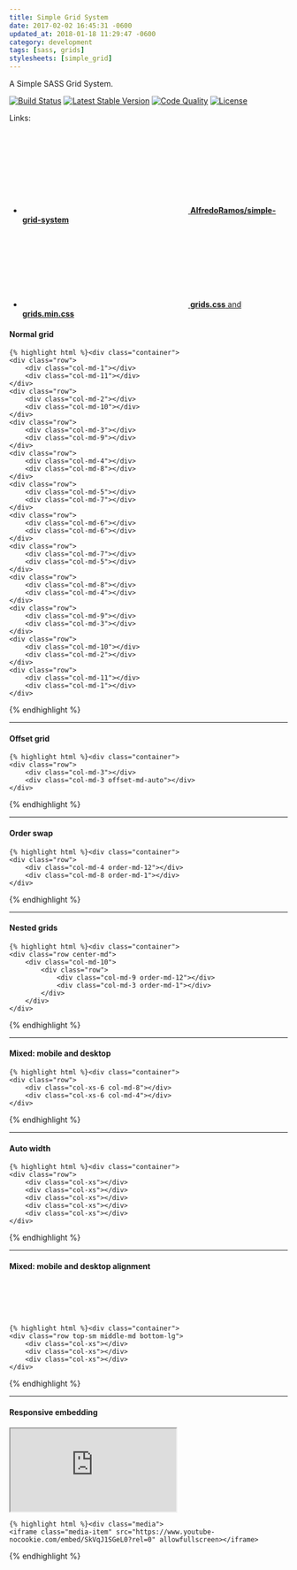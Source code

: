 ```yaml
---
title: Simple Grid System
date: 2017-02-02 16:45:31 -0600
updated_at: 2018-01-18 11:29:47 -0600
category: development
tags: [sass, grids]
stylesheets: [simple_grid]
---
```

A Simple SASS Grid System.

[![Build Status](https://img.shields.io/travis/AlfredoRamos/simple-grid-system.svg?style=flat-square&maxAge=3600)](https://travis-ci.org/AlfredoRamos/simple-grid-system) [![Latest Stable Version](https://img.shields.io/github/tag/AlfredoRamos/simple-grid-system.svg?style=flat-square&label=stable&maxAge=3600)](https://github.com/AlfredoRamos/simple-grid-system/releases) [![Code Quality](https://img.shields.io/codacy/grade/305ccf33491f4e2ba5405a0cff204b0f.svg?style=flat-square&maxAge=3600)](https://www.codacy.com/app/AlfredoRamos/simple-grid-system) [![License](https://img.shields.io/github/license/AlfredoRamos/simple-grid-system.svg?style=flat-square)](https://raw.githubusercontent.com/AlfredoRamos/simple-grid-system/master/LICENSE)

Links:

- [<svg class="icon icon-github"><use xlink:href="#github" /></use></svg> **AlfredoRamos/simple-grid-system**](https://github.com/AlfredoRamos/simple-grid-system)
- [<svg class="icon icon-github"><use xlink:href="#github" /></svg> **grids.css** and **grids.min.css**](https://gist.github.com/AlfredoRamos/7373ba3506e10358bb84648af9a808b0)

<div class="example">
	<h4>Normal grid</h4>
	<div class="container">	
		<div class="row">
			<div class="col-md-1"></div>
			<div class="col-md-11"></div>
		</div>
		<div class="row">
			<div class="col-md-2"></div>
			<div class="col-md-10"></div>
		</div>
		<div class="row">
			<div class="col-md-3"></div>
			<div class="col-md-9"></div>
		</div>
		<div class="row">
			<div class="col-md-4"></div>
			<div class="col-md-8"></div>
		</div>
		<div class="row">
			<div class="col-md-5"></div>
			<div class="col-md-7"></div>
		</div>
		<div class="row">
			<div class="col-md-6"></div>
			<div class="col-md-6"></div>
		</div>
		<div class="row">
			<div class="col-md-7"></div>
			<div class="col-md-5"></div>
		</div>
		<div class="row">
			<div class="col-md-8"></div>
			<div class="col-md-4"></div>
		</div>
		<div class="row">
			<div class="col-md-9"></div>
			<div class="col-md-3"></div>
		</div>
		<div class="row">
			<div class="col-md-10"></div>
			<div class="col-md-2"></div>
		</div>
		<div class="row">
			<div class="col-md-11"></div>
			<div class="col-md-1"></div>
		</div>
	</div>

	{% highlight html %}<div class="container">
	<div class="row">
		<div class="col-md-1"></div>
		<div class="col-md-11"></div>
	</div>
	<div class="row">
		<div class="col-md-2"></div>
		<div class="col-md-10"></div>
	</div>
	<div class="row">
		<div class="col-md-3"></div>
		<div class="col-md-9"></div>
	</div>
	<div class="row">
		<div class="col-md-4"></div>
		<div class="col-md-8"></div>
	</div>
	<div class="row">
		<div class="col-md-5"></div>
		<div class="col-md-7"></div>
	</div>
	<div class="row">
		<div class="col-md-6"></div>
		<div class="col-md-6"></div>
	</div>
	<div class="row">
		<div class="col-md-7"></div>
		<div class="col-md-5"></div>
	</div>
	<div class="row">
		<div class="col-md-8"></div>
		<div class="col-md-4"></div>
	</div>
	<div class="row">
		<div class="col-md-9"></div>
		<div class="col-md-3"></div>
	</div>
	<div class="row">
		<div class="col-md-10"></div>
		<div class="col-md-2"></div>
	</div>
	<div class="row">
		<div class="col-md-11"></div>
		<div class="col-md-1"></div>
	</div>
</div>{% endhighlight %}
</div>

<hr />

<div class="example">
	<h4>Offset grid</h4>
	<div class="container">
		<div class="row">
			<div class="col-md-3"></div>
			<div class="col-md-3 offset-md-auto"></div>
		</div>
	</div>

	{% highlight html %}<div class="container">
	<div class="row">
		<div class="col-md-3"></div>
		<div class="col-md-3 offset-md-auto"></div>
	</div>
</div>{% endhighlight %}
</div>

<hr />

<div class="example">
	<h4>Order swap</h4>
	<div class="container">
		<div class="row">
			<div class="col-md-4 order-md-12"></div>
			<div class="col-md-8 order-md-1"></div>
		</div>
	</div>

	{% highlight html %}<div class="container">
	<div class="row">
		<div class="col-md-4 order-md-12"></div>
		<div class="col-md-8 order-md-1"></div>
	</div>
</div>{% endhighlight %}
</div>

<hr />

<div class="example">
	<h4>Nested grids</h4>
	<div class="container">
		<div class="row center-md">
			<div class="col-md-10">
				<div class="row">
					<div class="col-md-9 order-md-12"></div>
					<div class="col-md-3 order-md-1"></div>
				</div>
			</div>
		</div>
	</div>

	{% highlight html %}<div class="container">
	<div class="row center-md">
		<div class="col-md-10">
			<div class="row">
				<div class="col-md-9 order-md-12"></div>
				<div class="col-md-3 order-md-1"></div>
			</div>
		</div>
	</div>
</div>{% endhighlight %}
</div>

<hr />

<div class="example">
	<h4>Mixed: mobile and desktop</h4>
	<div class="container">
		<div class="row">
			<div class="col-xs-6 col-md-8"></div>
			<div class="col-xs-6 col-md-4"></div>
		</div>
	</div>

	{% highlight html %}<div class="container">
	<div class="row">
		<div class="col-xs-6 col-md-8"></div>
		<div class="col-xs-6 col-md-4"></div>
	</div>
</div>{% endhighlight %}
</div>

<hr />

<div class="example">
	<h4>Auto width</h4>
	<div class="container">
		<div class="row">
			<div class="col-xs"></div>
			<div class="col-xs"></div>
			<div class="col-xs"></div>
			<div class="col-xs"></div>
			<div class="col-xs"></div>
		</div>
	</div>

	{% highlight html %}<div class="container">
	<div class="row">
		<div class="col-xs"></div>
		<div class="col-xs"></div>
		<div class="col-xs"></div>
		<div class="col-xs"></div>
		<div class="col-xs"></div>
	</div>
</div>{% endhighlight %}
</div>

<hr />

<div class="example">
	<h4>Mixed: mobile and desktop alignment</h4>
	<div class="container">
		<div class="row top-sm middle-md bottom-lg">
			<div class="col-xs">
				<div style="height: 65px"></div>
			</div>
			<div class="col-xs"></div>
			<div class="col-xs"></div>
		</div>
	</div>

	{% highlight html %}<div class="container">
	<div class="row top-sm middle-md bottom-lg">
		<div class="col-xs"></div>
		<div class="col-xs"></div>
		<div class="col-xs"></div>
	</div>
</div>{% endhighlight %}
</div>

<hr />

<div class="example">
	<h4>Responsive embedding</h4>
	<div class="container">
		<div class="media">
			<iframe class="media-item" src="https://www.youtube-nocookie.com/embed/SkVqJ1SGeL0?rel=0" allowfullscreen></iframe>
		</div>
	</div>

	{% highlight html %}<div class="media">
	<iframe class="media-item" src="https://www.youtube-nocookie.com/embed/SkVqJ1SGeL0?rel=0" allowfullscreen></iframe>
</div>{% endhighlight %}
</div>
